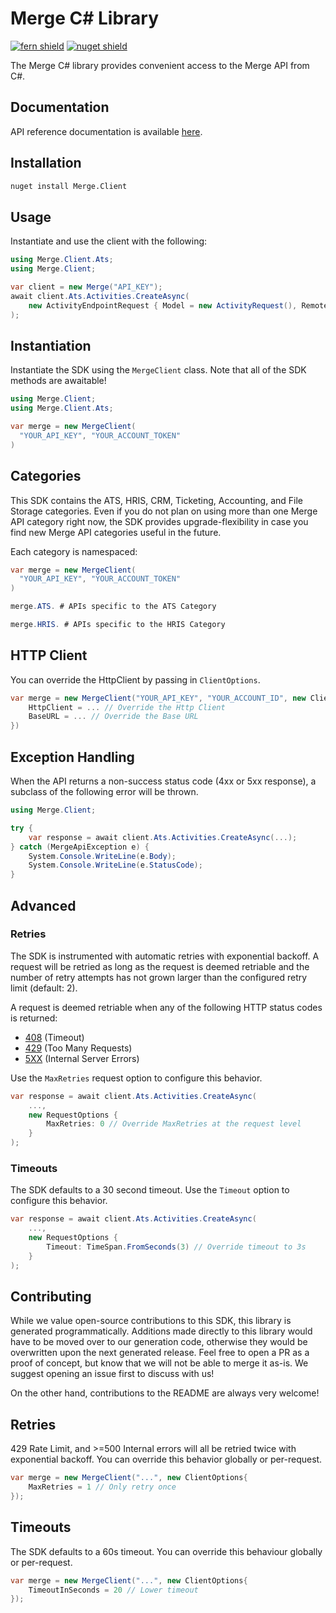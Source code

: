 # Merge C# Library

[![fern shield](https://img.shields.io/badge/%F0%9F%8C%BF-SDK%20generated%20by%20Fern-brightgreen)](https://github.com/fern-api/fern)
[![nuget shield](https://img.shields.io/nuget/v/Merge.Client)](https://nuget.org/packages/Merge.Client)

The Merge C# library provides convenient access to the Merge API from C#.

## Documentation

API reference documentation is available [here](https://docs.merge.dev/basics/authentication/).

## Installation

```sh
nuget install Merge.Client
```

## Usage

Instantiate and use the client with the following:

```csharp
using Merge.Client.Ats;
using Merge.Client;

var client = new Merge("API_KEY");
await client.Ats.Activities.CreateAsync(
    new ActivityEndpointRequest { Model = new ActivityRequest(), RemoteUserId = "remote_user_id" }
);
```

## Instantiation 
Instantiate the SDK using the `MergeClient` class. Note that all 
of the SDK methods are awaitable!

```csharp
using Merge.Client;
using Merge.Client.Ats;

var merge = new MergeClient(
  "YOUR_API_KEY", "YOUR_ACCOUNT_TOKEN"
)
```

## Categories

This SDK contains the ATS, HRIS, CRM, Ticketing, Accounting, and File Storage categories. Even if you do not plan on 
using more than one Merge API category right now, the SDK provides upgrade-flexibility in case you find new Merge API categories useful in the future.

Each category is namespaced:

```csharp
var merge = new MergeClient(
  "YOUR_API_KEY", "YOUR_ACCOUNT_TOKEN"
)

merge.ATS. # APIs specific to the ATS Category

merge.HRIS. # APIs specific to the HRIS Category
```

## HTTP Client
You can override the HttpClient by passing in `ClientOptions`. 

```csharp
var merge = new MergeClient("YOUR_API_KEY", "YOUR_ACCOUNT_ID", new ClientOptions{
    HttpClient = ... // Override the Http Client
    BaseURL = ... // Override the Base URL
})
```

## Exception Handling

When the API returns a non-success status code (4xx or 5xx response), a subclass of the following error
will be thrown.

```csharp
using Merge.Client;

try {
    var response = await client.Ats.Activities.CreateAsync(...);
} catch (MergeApiException e) {
    System.Console.WriteLine(e.Body);
    System.Console.WriteLine(e.StatusCode);
}
```

## Advanced

### Retries

The SDK is instrumented with automatic retries with exponential backoff. A request will be retried as long
as the request is deemed retriable and the number of retry attempts has not grown larger than the configured
retry limit (default: 2).

A request is deemed retriable when any of the following HTTP status codes is returned:

- [408](https://developer.mozilla.org/en-US/docs/Web/HTTP/Status/408) (Timeout)
- [429](https://developer.mozilla.org/en-US/docs/Web/HTTP/Status/429) (Too Many Requests)
- [5XX](https://developer.mozilla.org/en-US/docs/Web/HTTP/Status/500) (Internal Server Errors)

Use the `MaxRetries` request option to configure this behavior.

```csharp
var response = await client.Ats.Activities.CreateAsync(
    ...,
    new RequestOptions {
        MaxRetries: 0 // Override MaxRetries at the request level
    }
);
```

### Timeouts

The SDK defaults to a 30 second timeout. Use the `Timeout` option to configure this behavior.

```csharp
var response = await client.Ats.Activities.CreateAsync(
    ...,
    new RequestOptions {
        Timeout: TimeSpan.FromSeconds(3) // Override timeout to 3s
    }
);
```

## Contributing

While we value open-source contributions to this SDK, this library is generated programmatically.
Additions made directly to this library would have to be moved over to our generation code,
otherwise they would be overwritten upon the next generated release. Feel free to open a PR as
a proof of concept, but know that we will not be able to merge it as-is. We suggest opening
an issue first to discuss with us!

On the other hand, contributions to the README are always very welcome!
## Retries 
429 Rate Limit, and >=500 Internal errors will all be 
retried twice with exponential backoff. You can override this behavior 
globally or per-request. 

```csharp
var merge = new MergeClient("...", new ClientOptions{
    MaxRetries = 1 // Only retry once
});
```

## Timeouts
The SDK defaults to a 60s timeout. You can override this behaviour
globally or per-request. 

```csharp
var merge = new MergeClient("...", new ClientOptions{
    TimeoutInSeconds = 20 // Lower timeout
});
```
